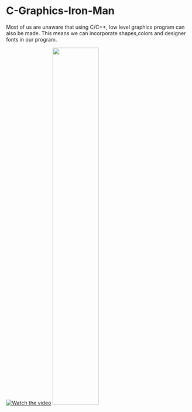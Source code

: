 # C-Graphics-Iron-Man
Most of us are unaware that using C/C++, low level graphics program can also be made. This means we can incorporate shapes,colors and designer fonts in our program. 

[![Watch the video](https://i.imgur.com/zHQQpwj.png)](https://www.youtube.com/watch?v=1HRU-EXZwFg)
[<img src="https://img.youtube.com/vi/<VIDEO ID>/maxresdefault.jpg" width="50%">](https://www.youtube.com/watch?v=1HRU-EXZwFg)
